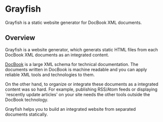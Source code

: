 Grayfish
========

Grayfish is a static website generator for DocBook XML documents.


Overview
--------

Grayfish is a website generator, which generats static HTML files from
each DocBook XML documents as an integrated content.

[DocBook](https://docbook.org/) is a large XML schema for technical
documentation. The documents written in DocBook is machine readable
and you can apply reliable XML tools and technologies to them.

On the other hand, to organize or integrate these documents as a
integrated content was so hard. For example, publishing RSS/Atom feeds
or displaying `rescently update articles' on your site needs the other
tools outside the DocBook technology.

Grayfish helps you to build an integrated website from separated
documents statically.
